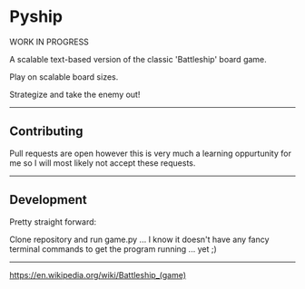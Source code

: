 # Pyship
WORK IN PROGRESS

A scalable text-based version of the classic 'Battleship' board game. 

Play on scalable board sizes. 

Strategize and take the enemy out!
- - -
## Contributing
Pull requests are open however this is very much a learning oppurtunity for me so I will most likely not accept these requests.
- - -
## Development
Pretty straight forward:

Clone repository and run game.py ... I know it doesn't have any fancy terminal commands to get the program running ... yet ;)
- - -

https://en.wikipedia.org/wiki/Battleship_(game)
